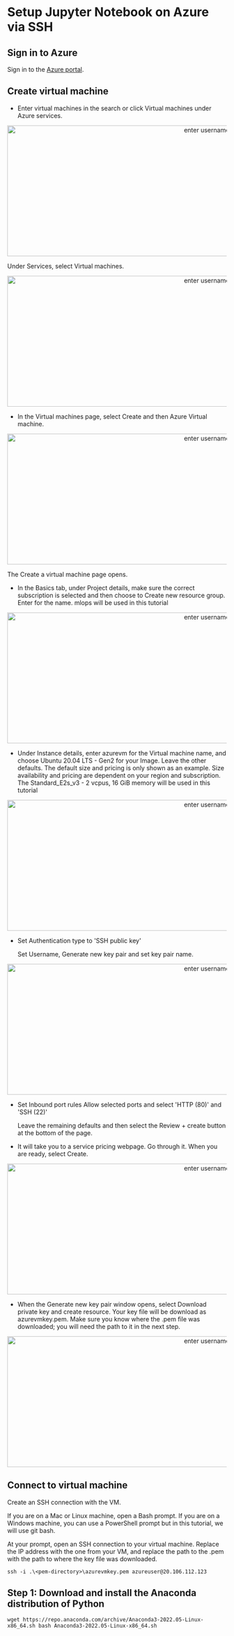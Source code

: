 # Setup Jupyter Notebook on Azure via SSH

## Sign in to Azure
Sign in to the [Azure portal](https://portal.azure.com/).

## Create virtual machine
* Enter virtual machines in the search or click Virtual machines under Azure services. 

<p align=center>
<img src="https://github.com/josepholaide/examples/blob/master/jpx-tokyo-stock-exchange-kaggle-competition/images/kaggle-click-account.PNG?raw=true" alt="enter username" width="900" height="300"/>
</p>

  Under Services, select Virtual machines.

<p align=center>
<img src="https://github.com/josepholaide/examples/blob/master/jpx-tokyo-stock-exchange-kaggle-competition/images/kaggle-click-account.PNG?raw=true" alt="enter username" width="900" height="300"/>
</p>

* In the Virtual machines page, select Create and then Azure Virtual machine. 

<p align=center>
<img src="https://github.com/josepholaide/examples/blob/master/jpx-tokyo-stock-exchange-kaggle-competition/images/kaggle-click-account.PNG?raw=true" alt="enter username" width="900" height="300"/>
</p>

  The Create a virtual machine page opens.

* In the Basics tab, under Project details, make sure the correct subscription is 
  selected and then choose to Create new resource group. Enter <name-of-your-choice> for the name.
  mlops will be used in this tutorial
  
<p align=center>
<img src="https://github.com/josepholaide/examples/blob/master/jpx-tokyo-stock-exchange-kaggle-competition/images/kaggle-click-account.PNG?raw=true" alt="enter username" width="900" height="300"/>
</p>
  
* Under Instance details, enter azurevm for the Virtual machine name, and choose Ubuntu 20.04 LTS - Gen2 for your Image. 
  Leave the other defaults. The default size and pricing is only shown as an example. 
  Size availability and pricing are dependent on your region and subscription.
  The Standard_E2s_v3 - 2 vcpus, 16 GiB memory will be used in this tutorial

<p align=center>
<img src="https://github.com/josepholaide/examples/blob/master/jpx-tokyo-stock-exchange-kaggle-competition/images/kaggle-click-account.PNG?raw=true" alt="enter username" width="900" height="300"/>
</p>  
 
* Set Authentication type to 'SSH public key'

  Set Username, Generate new key pair and set key pair name.

<p align=center>
<img src="https://github.com/josepholaide/examples/blob/master/jpx-tokyo-stock-exchange-kaggle-competition/images/kaggle-click-account.PNG?raw=true" alt="enter username" width="900" height="300"/>
</p> 
 
* Set Inbound port rules
  Allow selected ports and select 'HTTP (80)' and 'SSH (22)'
  
  Leave the remaining defaults and then select the Review + create button at the bottom of the page.
 
* It will take you to a service pricing webpage. Go through it. 
  When you are ready, select Create.

<p align=center>
<img src="https://github.com/josepholaide/examples/blob/master/jpx-tokyo-stock-exchange-kaggle-competition/images/kaggle-click-account.PNG?raw=true" alt="enter username" width="900" height="300"/>
</p> 
  
* When the Generate new key pair window opens, select Download private key and create resource. 
  Your key file will be download as azurevmkey.pem. Make sure you know where the .pem file was downloaded; 
  you will need the path to it in the next step.

<p align=center>
<img src="https://github.com/josepholaide/examples/blob/master/jpx-tokyo-stock-exchange-kaggle-competition/images/kaggle-click-account.PNG?raw=true" alt="enter username" width="900" height="300"/>
</p> 

## Connect to virtual machine
Create an SSH connection with the VM.

If you are on a Mac or Linux machine, open a Bash prompt. 
If you are on a Windows machine, you can use a PowerShell prompt but in this tutorial, we will use git bash.

At your prompt, open an SSH connection to your virtual machine. Replace the IP address with the one from your VM, and replace 
the path to the .pem with the path to where the key file was downloaded.

`ssh -i .\<pem-directory>\azurevmkey.pem azureuser@20.106.112.123`
  
  
## Step 1: Download and install the Anaconda distribution of Python
`wget https://repo.anaconda.com/archive/Anaconda3-2022.05-Linux-x86_64.sh
bash Anaconda3-2022.05-Linux-x86_64.sh`
  
 

